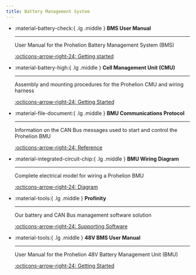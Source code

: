 ```yaml
---
title: Battery Management System
---
```


<div class="grid cards" markdown>

-   :material-battery-check:{ .lg .middle } __BMS User Manual__

    ---

    User Manual for the Prohelion Battery Management System (BMS)

    [:octicons-arrow-right-24: Getting started](1000V_BMS_Gen1//index.md)

-   :material-battery-high:{ .lg .middle } __Cell Management Unit (CMU)__

    ---

    Assembly and mounting procedures for the Prohelion CMU and wiring harness

    [:octicons-arrow-right-24: Getting Started](1000V_BMS_Gen1/Cell_Management_Unit/index.md)

-   :material-file-document:{ .lg .middle } __BMU Communications Protocol__

    ---

    Information on the CAN Bus messages used to start and control the Prohelion BMU

    [:octicons-arrow-right-24: Reference](1000V_BMS_Gen1/Communications_Protocol/index.md)

-   :material-integrated-circuit-chip:{ .lg .middle } __BMU Wiring Diagram__

    ---

    Complete electrical model for wiring a Prohelion BMU

    [:octicons-arrow-right-24: Diagram](1000V_BMS_Gen1/Wiring_Diagram/pdfs/PHLN67.018v1%20BMU%20Wiring%20Diagram.pdf)    

-   :material-tools:{ .lg .middle } __Profinity__

    ---

    Our battery and CAN Bus management software solution

    [:octicons-arrow-right-24: Supporting Software](../Profinity/70_Prohelion_Batteries.md)

-   :material-tools:{ .lg .middle } __48V BMS User Manual__

    ---

    User Manual for the Prohelion 48V Battery Management Unit (BMU)

    [:octicons-arrow-right-24: Getting Started](48V_BMU_User_Manual/index.md)

</div>

